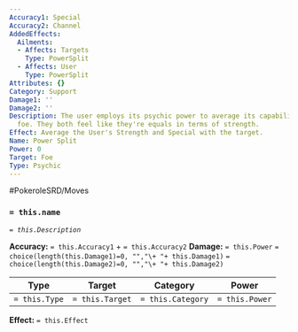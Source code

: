 ```yaml
---
Accuracy1: Special
Accuracy2: Channel
AddedEffects:
  Ailments:
  - Affects: Targets
    Type: PowerSplit
  - Affects: User
    Type: PowerSplit
Attributes: {}
Category: Support
Damage1: ''
Damage2: ''
Description: The user employs its psychic power to average its capabilities with the
  foe. They both feel like they're equals in terms of strength.
Effect: Average the User's Strength and Special with the target.
Name: Power Split
Power: 0
Target: Foe
Type: Psychic
---
```


#PokeroleSRD/Moves

### `= this.name`
*`= this.Description`*

**Accuracy:** `= this.Accuracy1` + `= this.Accuracy2`
**Damage:** `= this.Power` `= choice(length(this.Damage1)=0, "","\+ "+ this.Damage1)` `= choice(length(this.Damage2)=0, "","\+ "+ this.Damage2)`

| Type          | Target          | Category          | Power          |
| ------------- | --------------- | ----------------  | -------------- |
| `= this.Type` | `= this.Target` | `= this.Category` | `= this.Power` | 

**Effect:** `= this.Effect`